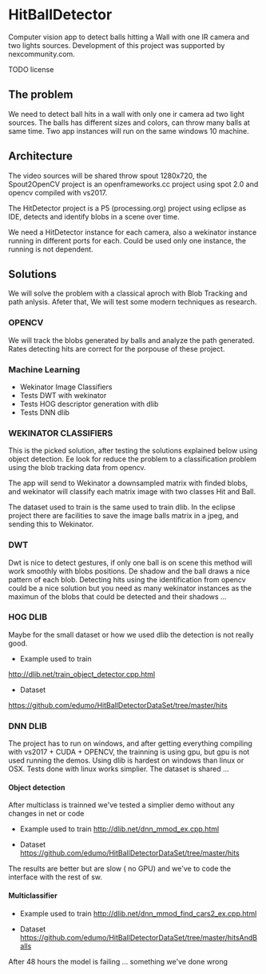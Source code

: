 # HitBallDetector

Computer vision app to detect balls hitting a Wall with one IR camera and two lights sources. Development of this project was supported by nexcommunity.com.

TODO license

## The problem

We need to detect ball hits in a wall with only one ir camera ad two light sources. The balls has different sizes and colors, can throw many balls at same time. Two app instances will run on the same windows 10 machine.

## Architecture

The video sources will be shared throw spout 1280x720, the Spout2OpenCV project is an openframeworks.cc project using spot 2.0 and opencv compiled with vs2017.

The HitDetector project is a P5 (processing.org) project using eclipse as IDE, detects and identify blobs in a scene over time. 

We need a HitDetector instance for each camera, also a wekinator instance running in different ports for each. Could be used only one instance, the running is not dependent.


## Solutions

We will solve the problem with a classical aproch with Blob Tracking and path anlysis. Afeter that, We will test some modern techniques as research.

### OPENCV

We will track the blobs generated by balls and analyze the path generated. Rates detecting hits are correct for the porpouse of these project. 

### Machine Learning

- Wekinator Image Classifiers
- Tests DWT with wekinator
- Tests HOG descriptor generation with dlib
- Tests DNN dlib 

### WEKINATOR CLASSIFIERS

This is the picked solution, after testing the solutions explained below using object detection. Ee look for reduce the problem to a classification problem using the blob tracking data from opencv.

The app will send to Wekinator a downsampled matrix with finded blobs, and wekinator will classify each matrix image with two classes Hit and Ball. 

The dataset used to train is the same used to train dlib. In the eclipse project there are facilities to save the image balls matrix in a jpeg, and sending this to Wekinator.

### DWT

Dwt is nice to detect gestures, if only one ball is on scene this method will work smoothly with blobs positions. De shadow and the ball draws a nice pattern of each blob. Detecting hits using the identification from opencv could be a nice solution but you need as many wekinator instances as the maximun of the blobs that could be detected and their shadows ...

### HOG DLIB

Maybe for the small dataset or how we used dlib the detection is not really good.

- Example used to train

http://dlib.net/train_object_detector.cpp.html

- Dataset

https://github.com/edumo/HitBallDetectorDataSet/tree/master/hits

### DNN DLIB

The project has to run on windows, and after getting everything compiling with vs2017 + CUDA + OPENCV, the trainning is using gpu, but gpu is not used running the demos. Using dlib is hardest on windows than linux or OSX. Tests done with linux works simplier. The dataset is shared ... 

#### Object detection

After multiclass is trainned we've tested a simplier demo without any changes in net or code 

- Example used to train
http://dlib.net/dnn_mmod_ex.cpp.html

- Dataset
https://github.com/edumo/HitBallDetectorDataSet/tree/master/hits

The results are better but are slow ( no GPU) and we've to code the interface with the rest of sw.

#### Multiclassifier

- Example used to train
http://dlib.net/dnn_mmod_find_cars2_ex.cpp.html

- Dataset
https://github.com/edumo/HitBallDetectorDataSet/tree/master/hitsAndBalls

After 48 hours the model is failing ... something we've done wrong




